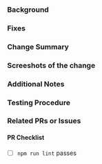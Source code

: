 ### Background 
<!-- What was happening before this PR, and the problem(s) it solves -->

### Fixes 
<!-- Link the issue(s) this PR fixes-->

### Change Summary
<!-- Short summary of the changes submitted -->

### Screeshots of the change
<!-- If applicable, add screenshots depicting the changes. -->

### Additional Notes
<!-- Any remaining concerns -->

### Testing Procedure
<!-- If applicable, write how to test for reviewers-->

### Related PRs or Issues 
<!-- Dependent PRs, or any relevant linked issues -->

#### PR Checklist
<!--
  To check any option, replace the "[ ]" with a "[x]". Be sure to check out how it looks in the Preview tab! Feel free to remove any portion of the template that is not relevant for your issue.
-->
- [ ] `npm run lint` passes
